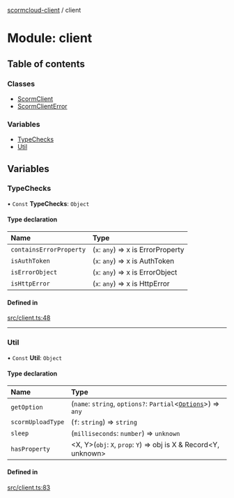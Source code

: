 [scormcloud-client](../README.md) / client

# Module: client

## Table of contents

### Classes

- [ScormClient](../classes/client.ScormClient.md)
- [ScormClientError](../classes/client.ScormClientError.md)

### Variables

- [TypeChecks](client.md#typechecks)
- [Util](client.md#util)

## Variables

### TypeChecks

• `Const` **TypeChecks**: `Object`

#### Type declaration

| Name | Type |
| :------ | :------ |
| `containsErrorProperty` | (`x`: `any`) => x is ErrorProperty |
| `isAuthToken` | (`x`: `any`) => x is AuthToken |
| `isErrorObject` | (`x`: `any`) => x is ErrorObject |
| `isHttpError` | (`x`: `any`) => x is HttpError |

#### Defined in

[src/client.ts:48](https://github.com/distributhor/scormcloud-client/blob/49508a5/src/client.ts#L48)

___

### Util

• `Const` **Util**: `Object`

#### Type declaration

| Name | Type |
| :------ | :------ |
| `getOption` | (`name`: `string`, `options?`: `Partial`<[`Options`](../interfaces/types.Options.md)\>) => `any` |
| `scormUploadType` | (`f`: `string`) => `string` |
| `sleep` | (`milliseconds`: `number`) => `unknown` |
| `hasProperty` | <X, Y\>(`obj`: `X`, `prop`: `Y`) => obj is X & Record<Y, unknown\> |

#### Defined in

[src/client.ts:83](https://github.com/distributhor/scormcloud-client/blob/49508a5/src/client.ts#L83)
